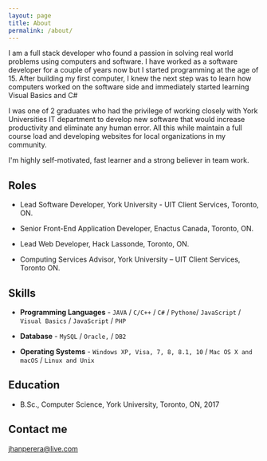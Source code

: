 ```yaml
---
layout: page
title: About
permalink: /about/
---
```


I am a full stack developer who found a passion in solving real world problems using computers and software. I have worked as a software developer for a couple of years now but I started programming at the age of 15. After building my first computer, I knew the next step was to learn how computers worked on the software side and immediately started learning Visual Basics and C#

I was one of 2 graduates who had the privilege of working closely with York Universities IT department to develop new software that would increase productivity and eliminate any human error. All this while maintain a full course load and developing websites for local organizations in my community.

I'm highly self-motivated, fast learner and a strong believer in team work.


## Roles

* Lead Software Developer, York University - UIT Client Services, Toronto, ON.

* Senior Front-End Application Developer, Enactus Canada, Toronto, ON.

* Lead Web Developer, Hack Lassonde, Toronto, ON.

* Computing Services Advisor, York University – UIT Client Services, Toronto ON.

## Skills

* **Programming Languages** - `JAVA` / `C/C++` / `C#` / `Pythone`/ `JavaScript` / `Visual Basics` / `JavaScript` / `PHP`

* **Database** - `MySQL` / `Oracle,` / `DB2`

* **Operating Systems** - `Windows XP, Visa, 7, 8, 8.1, 10` / `Mac OS X and macOS` / `Linux and Unix`

## Education

* B.Sc., Computer Science, York University, Toronto, ON, 2017

## Contact me

[jhanperera@live.com](mailto:jhanperera@live.com)
